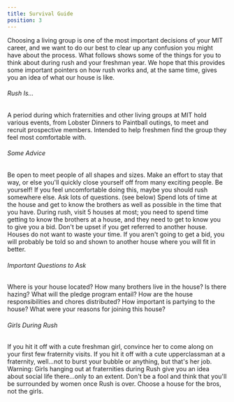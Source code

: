 ```yaml
---
title: Survival Guide
position: 3
---
```

Choosing a living group is one of the most important decisions of your MIT career, and we want to do our best to clear up any confusion you might have about the process. What follows shows some of the things for you to think about during rush and your freshman year. We hope that this provides some important pointers on how rush works and, at the same time, gives you an idea of what our house is like.

###### Rush Is...

A period during which fraternities and other living groups at MIT hold various events, from Lobster Dinners to Paintball outings, to meet and recruit prospective members. Intended to help freshmen find the group they feel most comfortable with.

###### Some Advice

Be open to meet people of all shapes and sizes. Make an effort to stay that way, or else you'll quickly close yourself off from many exciting people.
Be yourself! If you feel uncomfortable doing this, maybe you should rush somewhere else. Ask lots of questions. (see below)
Spend lots of time at the house and get to know the brothers as well as possible in the time that you have.
During rush, visit 5 houses at most; you need to spend time getting to know the brothers at a house, and they need to get to know you to give you a bid.
Don't be upset if you get referred to another house. Houses do not want to waste your time.
If you aren't going to get a bid, you will probably be told so and shown to another house where you will fit in better.

###### Important Questions to Ask

Where is your house located?
How many brothers live in the house?
Is there hazing?
What will the pledge program entail?
How are the house responsibilities and chores distributed?
How important is partying to the house?
What were your reasons for joining this house?

###### Girls During Rush

If you hit it off with a cute freshman girl, convince her to come along on your first few fraternity visits.
If you hit it off with a cute upperclassman at a fraternity, well...not to burst your bubble or anything, but that's her job.
Warning: Girls hanging out at fraternities during Rush give you an idea about social life there...only to an extent. Don't be a fool and think that you'll be surrounded by women once Rush is over. Choose a house for the bros, not the girls.
